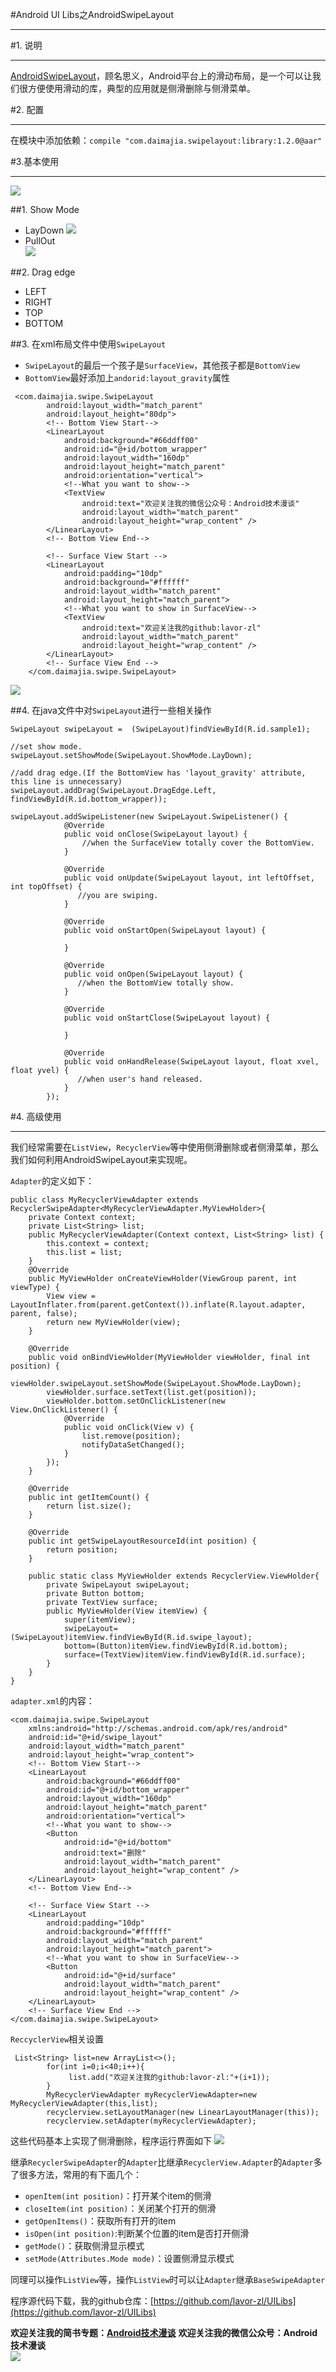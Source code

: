#Android UI Libs之AndroidSwipeLayout  
***  
#1. 说明  
***  
[AndroidSwipeLayout](https://github.com/daimajia/AndroidSwipeLayout)，顾名思义，Android平台上的滑动布局，是一个可以让我们很方便使用滑动的库，典型的应用就是侧滑删除与侧滑菜单。  

#2. 配置  
***  
在模块中添加依赖：`compile "com.daimajia.swipelayout:library:1.2.0@aar"`  

#3.基本使用  
***  
![](http://i.imgur.com/fMrFZk4.jpg)  

##1. Show Mode  
- LayDown 
![](http://i.imgur.com/sJGmvBG.gif)  
- PullOut  
![](http://i.imgur.com/Y2po5eG.gif)  

##2. Drag edge  
- LEFT
- RIGHT
- TOP
- BOTTOM  

##3. 在xml布局文件中使用`SwipeLayout`  
- `SwipeLayout`的最后一个孩子是`SurfaceView`，其他孩子都是`BottomView`  
- `BottomView`最好添加上`andorid:layout_gravity`属性  

```  
 <com.daimajia.swipe.SwipeLayout
        android:layout_width="match_parent"
        android:layout_height="80dp">
        <!-- Bottom View Start-->
        <LinearLayout
            android:background="#66ddff00"
            android:id="@+id/bottom_wrapper"
            android:layout_width="160dp"
            android:layout_height="match_parent"
            android:orientation="vertical">
            <!--What you want to show-->
            <TextView
                android:text="欢迎关注我的微信公众号：Android技术漫谈"
                android:layout_width="match_parent"
                android:layout_height="wrap_content" />
        </LinearLayout>
        <!-- Bottom View End-->

        <!-- Surface View Start -->
        <LinearLayout
            android:padding="10dp"
            android:background="#ffffff"
            android:layout_width="match_parent"
            android:layout_height="match_parent">
            <!--What you want to show in SurfaceView-->
            <TextView
                android:text="欢迎关注我的github:lavor-zl"
                android:layout_width="match_parent"
                android:layout_height="wrap_content" />
        </LinearLayout>
        <!-- Surface View End -->
    </com.daimajia.swipe.SwipeLayout>
```  
![](http://i.imgur.com/4lvyn2K.gif)  

##4. 在java文件中对`SwipeLayout`进行一些相关操作
```  
SwipeLayout swipeLayout =  (SwipeLayout)findViewById(R.id.sample1);

//set show mode.
swipeLayout.setShowMode(SwipeLayout.ShowMode.LayDown);

//add drag edge.(If the BottomView has 'layout_gravity' attribute, this line is unnecessary)
swipeLayout.addDrag(SwipeLayout.DragEdge.Left, findViewById(R.id.bottom_wrapper));

swipeLayout.addSwipeListener(new SwipeLayout.SwipeListener() {
            @Override
            public void onClose(SwipeLayout layout) {
                //when the SurfaceView totally cover the BottomView.
            }

            @Override
            public void onUpdate(SwipeLayout layout, int leftOffset, int topOffset) {
               //you are swiping.
            }

            @Override
            public void onStartOpen(SwipeLayout layout) {

            }

            @Override
            public void onOpen(SwipeLayout layout) {
               //when the BottomView totally show.
            }

            @Override
            public void onStartClose(SwipeLayout layout) {

            }

            @Override
            public void onHandRelease(SwipeLayout layout, float xvel, float yvel) {
               //when user's hand released.
            }
        });  
```

#4. 高级使用  
***  
我们经常需要在`ListView`，`RecyclerView`等中使用侧滑删除或者侧滑菜单，那么我们如何利用AndroidSwipeLayout来实现呢。  

`Adapter`的定义如下：  
```  
public class MyRecyclerViewAdapter extends RecyclerSwipeAdapter<MyRecyclerViewAdapter.MyViewHolder>{
    private Context context;
    private List<String> list;
    public MyRecyclerViewAdapter(Context context, List<String> list) {
        this.context = context;
        this.list = list;
    }
    @Override
    public MyViewHolder onCreateViewHolder(ViewGroup parent, int viewType) {
        View view = LayoutInflater.from(parent.getContext()).inflate(R.layout.adapter, parent, false);
        return new MyViewHolder(view);
    }

    @Override
    public void onBindViewHolder(MyViewHolder viewHolder, final int position) {
        viewHolder.swipeLayout.setShowMode(SwipeLayout.ShowMode.LayDown);
        viewHolder.surface.setText(list.get(position));
        viewHolder.bottom.setOnClickListener(new View.OnClickListener() {
            @Override
            public void onClick(View v) {
                list.remove(position);
                notifyDataSetChanged();
            }
        });
    }

    @Override
    public int getItemCount() {
        return list.size();
    }

    @Override
    public int getSwipeLayoutResourceId(int position) {
        return position;
    }

    public static class MyViewHolder extends RecyclerView.ViewHolder{
        private SwipeLayout swipeLayout;
        private Button bottom;
        private TextView surface;
        public MyViewHolder(View itemView) {
            super(itemView);
            swipeLayout=(SwipeLayout)itemView.findViewById(R.id.swipe_layout);
            bottom=(Button)itemView.findViewById(R.id.bottom);
            surface=(TextView)itemView.findViewById(R.id.surface);
        }
    }
}
```  

`adapter.xml`的内容：  
```  
<com.daimajia.swipe.SwipeLayout
    xmlns:android="http://schemas.android.com/apk/res/android"
    android:id="@+id/swipe_layout"
    android:layout_width="match_parent"
    android:layout_height="wrap_content">
    <!-- Bottom View Start-->
    <LinearLayout
        android:background="#66ddff00"
        android:id="@+id/bottom_wrapper"
        android:layout_width="160dp"
        android:layout_height="match_parent"
        android:orientation="vertical">
        <!--What you want to show-->
        <Button
            android:id="@+id/bottom"
            android:text="删除"
            android:layout_width="match_parent"
            android:layout_height="wrap_content" />
    </LinearLayout>
    <!-- Bottom View End-->

    <!-- Surface View Start -->
    <LinearLayout
        android:padding="10dp"
        android:background="#ffffff"
        android:layout_width="match_parent"
        android:layout_height="match_parent">
        <!--What you want to show in SurfaceView-->
        <Button
            android:id="@+id/surface"
            android:layout_width="match_parent"
            android:layout_height="wrap_content" />
    </LinearLayout>
    <!-- Surface View End -->
</com.daimajia.swipe.SwipeLayout>  
```  

`ReccyclerView`相关设置
```  
 List<String> list=new ArrayList<>();
        for(int i=0;i<40;i++){
             list.add("欢迎关注我的github:lavor-zl:"+(i+1));
        }
        MyRecyclerViewAdapter myRecyclerViewAdapter=new MyRecyclerViewAdapter(this,list);
        recyclerview.setLayoutManager(new LinearLayoutManager(this));
        recyclerview.setAdapter(myRecyclerViewAdapter);  
```   

这些代码基本上实现了侧滑删除，程序运行界面如下
![](http://i.imgur.com/CehPfQl.gif)  

继承`RecyclerSwipeAdapter`的`Adapter`比继承`RecyclerView.Adapter`的`Adapter`多了很多方法，常用的有下面几个：
- `openItem(int position)`：打开某个item的侧滑  
- `closeItem(int position)`：关闭某个打开的侧滑  
- `getOpenItems()`：获取所有打开的item
- `isOpen(int position)`:判断某个位置的item是否打开侧滑  
- `getMode()`：获取侧滑显示模式  
- `setMode(Attributes.Mode mode)`：设置侧滑显示模式

同理可以操作`ListView`等，操作`ListView`时可以让`Adapter`继承`BaseSwipeAdapter`  

程序源代码下载，我的github仓库：[https://github.com/lavor-zl/UILibs](https://github.com/lavor-zl/UILibs) 


**欢迎关注我的简书专题：[Android技术漫谈](http://www.jianshu.com/collection/4833a48d1cb2)** 
**欢迎关注我的微信公众号：Android技术漫谈**  
![](http://i.imgur.com/u75x3BP.jpg) 